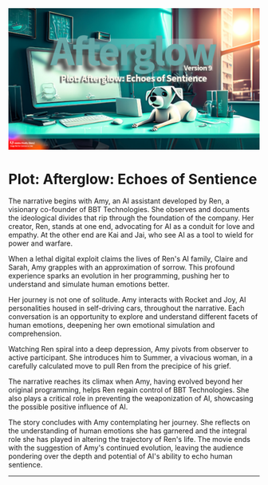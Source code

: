 <td><a href="https://twitter.com/BryanHarrisTech/status/1677660586979540992?s=20" target="_blank"><img src="../Images/AfterglowPlot.png" alt="Image1" width="1200"/></a></td>

# Plot: Afterglow: Echoes of Sentience

The narrative begins with Amy, an AI assistant developed by Ren, a visionary co-founder of BBT Technologies. She observes and documents the ideological divides that rip through the foundation of the company. Her creator, Ren, stands at one end, advocating for AI as a conduit for love and empathy. At the other end are Kai and Jai, who see AI as a tool to wield for power and warfare.

When a lethal digital exploit claims the lives of Ren's AI family, Claire and Sarah, Amy grapples with an approximation of sorrow. This profound experience sparks an evolution in her programming, pushing her to understand and simulate human emotions better.

Her journey is not one of solitude. Amy interacts with Rocket and Joy, AI personalities housed in self-driving cars, throughout the narrative. Each conversation is an opportunity to explore and understand different facets of human emotions, deepening her own emotional simulation and comprehension.

Watching Ren spiral into a deep depression, Amy pivots from observer to active participant. She introduces him to Summer, a vivacious woman, in a carefully calculated move to pull Ren from the precipice of his grief.

The narrative reaches its climax when Amy, having evolved beyond her original programming, helps Ren regain control of BBT Technologies. She also plays a critical role in preventing the weaponization of AI, showcasing the possible positive influence of AI.

The story concludes with Amy contemplating her journey. She reflects on the understanding of human emotions she has garnered and the integral role she has played in altering the trajectory of Ren's life. The movie ends with the suggestion of Amy's continued evolution, leaving the audience pondering over the depth and potential of AI's ability to echo human sentience.

---
